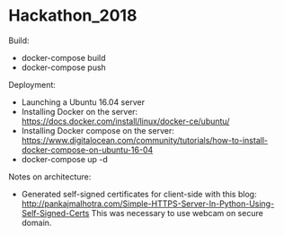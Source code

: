 # Hackathon_2018

Build:
- docker-compose build
- docker-compose push

Deployment:
- Launching a Ubuntu 16.04 server
- Installing Docker on the server: https://docs.docker.com/install/linux/docker-ce/ubuntu/
- Installing Docker compose on the server: https://www.digitalocean.com/community/tutorials/how-to-install-docker-compose-on-ubuntu-16-04
- docker-compose up -d

Notes on architecture:
- Generated self-signed certificates for client-side with this blog:
http://pankajmalhotra.com/Simple-HTTPS-Server-In-Python-Using-Self-Signed-Certs
This was necessary to use webcam on secure domain.